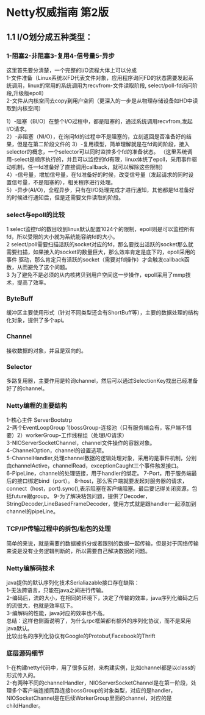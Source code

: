 #  Netty权威指南 第2版  
## 1.1 I/O划分成五种类型：  
### 1-阻塞2-非阻塞3-复用4-信号量5-异步  
这里首先要分清楚，一个完整的I/O流程大体上可以分成  
1-文件准备（Linux系统以FD代表文件对象，应用程序询问FD的状态需要发起系统调用，linux的常用的系统调用为recvfrom-文件读取阶段,
select/poll-fd询问阶段,升级版epoll）  
2-文件从内核空间去copy到用户空间（更深入的一步是从物理存储设备如HD中读取到内核空间）  

1）-阻塞（BI/O）在整个I/O过程中，都是阻塞的，通过系统调用recvfrom,发起I/O请求。  
2）-非阻塞（NI/O），在询问fd的过程中不是阻塞的，立刻返回是否准备好的结果，但是在第二阶段文件的
3）-复用模型，简单理解就是在fd询问阶段，接入selector的概念，一个selector可以同时监控多个fd的准备状态。
（这里系统调用-select是顺序执行的，并且可以监控的fd有限，linux体统了epoll，采用事件驱动机制，任一fd准备好了直接调用callback，就可以解除这些限制）  
4）-信号量，增加信号量，在fd准备好的时候，改变信号量（发起请求的同时设置信号量，不是阻塞的），相关程序进行处理。  
5）-异步(AI/O)，全程异步，只有在I/O处理完成才进行通知，其他都是fd准备好的时候进行通知后，但是还需要文件读取的阶段。  

### select与epoll的比较  
1 select监控fd的数目收到linux默认配置1024个的限制，epoll则是可以监控所有fd，所以受限的大小就为系统能容纳fd的大小。  
2 select/poll需要扫描活跃的socket对应的fd，那么要找出活跃的socket那么就需要扫描，如果接入的socket的数量巨大，那么效率肯定是底下的，epoll采用的事件
驱动，那么肯定只有活跃的socket（需要对fd操作）才会触发callback函数，从而避免了这个问题。  
3 为了避免不是必须的从内核拷贝到用户空间这一步操作，epoll采用了mmp技术，提高了效率。

### ByteBuff  
缓冲区主要使用形式（针对不同类型还会有ShortBuff等），主要的数据处理的结构化对象，提供了多个api。  
### Channel  
接收数据的对象，并且是双向的。  
### Selector  
多路复用器，主要作用是轮询channel，然后可以通过SelectionKey找出已经准备好了的channel。


### Netty编程的主要结构  
1-核心主件 ServerBootstrp  
2-两个EventLoopGroup 1)bossGroup-连接池（只有服务端会有，客户端不惜要）2）workerGroup-工作线程组（处理I/O请求）  
3-NIOServerSocketChannel，channel文件操作的容器对象。  
4-ChannelOption，channel的设置选项。  
5-ChannelHandler,处理channel数据的逻辑处理对象，采用的是事件机制，分别由channelActive，channelRead，exceptionCaught三个事件触发接口。  
6-PipeLine，channel的处理链接，用于handler的绑定。
7-Port，用于服务端最后的接口绑定bind（port）。
8-host，那么客户端就要发起对服务器的请求，connect（host，port).sync(),表示阻塞在客户端阻塞。最后要记得关闭资源，包括future跟group。
9-为了解决粘包问题，提供了Decoder，StringDecoder,LineBasedFrameDecoder，使用方式就是跟handler一起添加到channel的pipeLine。   


### TCP/IP传输过程中的拆包/粘包的处理  
简单的来说，就是需要的数据被拆分或者跟别的数据一起传输，但是对于网络传输来说是没有业务逻辑判断的，所以需要自己解决数据的问题。  


### Netty编解码技术  
java提供的默认序列化技术Serialiazable接口存在缺陷：  
1-无法跨语言，只能在java之间进行传输。  
2-编码后，流的大小，在相同的环境下，决定了传输的效率，java序列化编码之后的流很大，也就是效率低下。  
3-编解码的性能，java对应的效率也不高。  
总结：这样也侧面说明了，为什么rpc框架都有额外的序列化协议，而不是采用java默认。  
比较出名的序列化协议有Google的Protobuf,Facebook的Thrift

### 底层源码细节  
1-在构建netty代码中，用了很多反射，来构建实例，比如channel都是以class的形式传入的。  
2-有两种不同的channelHandler，NIOServerSocketChannel是在第一阶段，处理多个客户端连接网路连接bossGroup的对象类型，对应的是handler，NIOSocketChannel是在后续WorkerGroup里面的channel，对应的是childHandler。
